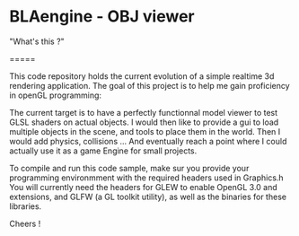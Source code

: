 BLAengine - OBJ viewer
===================================

"What's this ?"

=====

This code repository holds the current evolution of a simple realtime 3d rendering application.
The goal of this project is to help me gain proficiency in openGL programming:

The current target is to have a perfectly functionnal model viewer to test GLSL shaders on actual objects. I would then like to provide a gui to load multiple objects in the scene, and tools to place them in the world. 
Then I would add physics, collisions ... And eventually reach a point where I could actually use it as a game Engine for small projects.

To compile and run this code sample, make sur you provide your programming environmment with the required headers used in Graphics.h
You will currently need the headers for GLEW to enable OpenGL 3.0 and extensions, and GLFW (a GL toolkit utility), as well as the binaries for these libraries.

Cheers !

